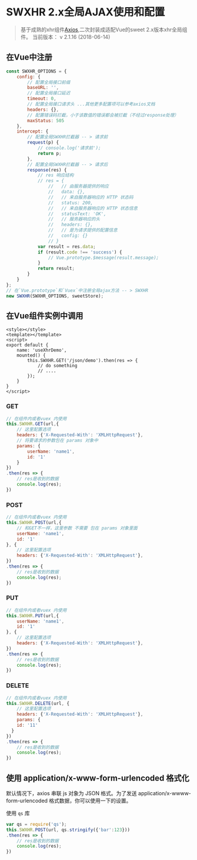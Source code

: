 # SWXHR 2.x全局AJAX使用和配置

> 基于成熟的xhr组件[Axios][1],二次封装成适配Vue的sweet 2.x版本xhr全局组件。
> 当前版本： v 2.1.16 (2018-06-14)

## 在Vue中注册

```JavaScript
const SWXHR_OPTIONS = {
    config: {
        // 配置全局接口前缀
        baseURL: '',
        // 配置全局接口延迟
        timeout: 0,
        // 配置全局接口请求头 ...其他更多配置项可以参考axios文档
        headers: {},
        // 配置错误码拦截，小于该数值的错误都会被拦截（不经过response处理）
        maxStatus: 505
    },
    intercept: {
        // 配置全局SWXHR拦截器 -- > 请求前
        request(p) {
            // console.log('请求前');
            return p;
        },
        // 配置全局SWXHR拦截器 -- > 请求后
        response(res) {
			// res 响应结构
			// res = {
				//   // 由服务器提供的响应
				//   data: {},
				//   // 来自服务器响应的 HTTP 状态码
				//   status: 200,
				//   // 来自服务器响应的 HTTP 状态信息
				//   statusText: 'OK',
				//   // 服务器响应的头
				//   headers: {},
				//   // 是为请求提供的配置信息
				//   config: {}
				// }
            var result = res.data;
            if (result.code !== 'success') {
                // Vue.prototype.$message(result.message);
            }
            return result;
        }
    }
};
// 在`Vue.prototype`和`Vuex`中注册全局ajax方法 -- > SWXHR
new SWXHR(SWXHR_OPTIONS, sweetStore);
```

## 在Vue组件实例中调用

```
<style></style>
<template></template>
<script>
export default {
	name: 'useXhrDemo',
	mounted() {
		this.SWXHR.GET('/json/demo').then(res => {
			// do something
			// ....
		});
	}
}
</script>
```

### GET

```javascript
// 在组件内或者vuex 内使用
this.SWXHR.GET(url,{
	// 这里配置选项
	headers: {'X-Requested-With': 'XMLHttpRequest'},
    // 将要请求的参数包在 params 对象中
    params: {
        userName: 'name1',
        id: '1'
    }
})
.then(res => {
    // res是收到的数据
    console.log(res);
})
```

### POST

```javascript
// 在组件内或者vuex 内使用
this.SWXHR.POST(url,{
    // 和GET不一样，这里参数 不需要 包在 params 对象里面
    userName: 'name1',
    id: '1'
}, {
	// 这里配置选项
  	headers: {'X-Requested-With': 'XMLHttpRequest'},
})
.then(res => {
    // res是收到的数据
    console.log(res);
})
```

### PUT

```javascript
// 在组件内或者vuex 内使用
this.SWXHR.PUT(url,{
    userName: 'name1',
    id: '1'
}, {
	// 这里配置选项
  	headers: {'X-Requested-With': 'XMLHttpRequest'},
})
.then(res => {
    // res是收到的数据
    console.log(res);
})
```


### DELETE

```javascript
// 在组件内或者vuex 内使用
this.SWXHR.DELETE(url, {
	// 这里配置选项
  	headers: {'X-Requested-With': 'XMLHttpRequest'},
	params: {
    id: '11'
  }
})
.then(res => {
    // res是收到的数据
    console.log(res);
})
```


## 使用 application/x-www-form-urlencoded 格式化

默认情况下，axios 串联 js 对象为 JSON 格式。为了发送 application/x-wwww-form-urlencoded 格式数据，你可以使用一下的设置。

使用 `qs` 库

```javascript
var qs = require('qs');
this.SWXHR.POST(url, qs.stringify({'bar':123}))
.then(res => {
    // res是收到的数据
    console.log(res);
})
```
 
[1]:https://www.kancloud.cn/yunye/axios/234845 "Axios"

